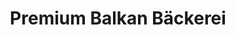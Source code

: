---
title: "Premium Balkan Bäckerei"
url: /schwaebisch-gmuend/premium-balkan-baeckerei/
shop: Bäckerei
---